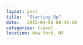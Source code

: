 ```yaml
---
layout: post
title:  "Starting Up"
date:   2015-04-08 08:40:10
categories: travel
location: New York, NY
---
```

